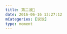 ```yaml
---
title: 第二波💪
date: 2016-06-16 13:27:12
mCategories: [说说]
type: moment
---
```


<div id="pics-20160616132712"></div>

<script>
var data = [
    {"link": "2016-06-16_000000.jpeg", "type": "shuoshuo"}
];
picsRender(data, "pics-20160616132712");
</script>

